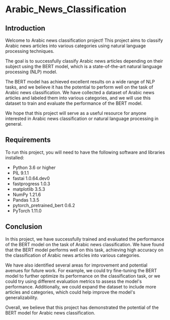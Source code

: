 # Arabic_News_Classification

## Introduction

Welcome to  Arabic news classification project! This project aims to classify Arabic news articles into various categories using natural language processing techniques.

The goal is to successfully classify Arabic news articles depending on their subject using the BERT model, which is a state-of-the-art natural language processing (NLP) model.

The BERT model has achieved excellent results on a wide range of NLP tasks, and we believe it has the potential to perform well on the task of Arabic news classification. We have collected a dataset of Arabic news articles and labeled them into various categories, and we will use this dataset to train and evaluate the performance of the BERT model.

We hope that this project will serve as a useful resource for anyone interested in Arabic news classification or natural language processing in general.

## Requirements

To run this project, you will need to have the following software and libraries installed:

- Python 3.6 or higher
- PIL 9.1.1
- fastai 1.0.64.dev0
- fastprogress 1.0.3
- matplotlib 3.5.3
- NumPy 1.21.6
- Pandas 1.3.5
- pytorch_pretrained_bert 0.6.2
- PyTorch 1.11.0

## Conclusion

In this project, we have successfully trained and evaluated the performance of the BERT model on the task of Arabic news classification. We have found that the BERT model performs well on this task, achieving high accuracy on the classification of Arabic news articles into various categories.

We have also identified several areas for improvement and potential avenues for future work. For example, we could try fine-tuning the BERT model to further optimize its performance on the classification task, or we could try using different evaluation metrics to assess the model's performance. Additionally, we could expand the dataset to include more articles and categories, which could help improve the model's generalizability.

Overall, we believe that this project has demonstrated the potential of the BERT model for Arabic news classification.
